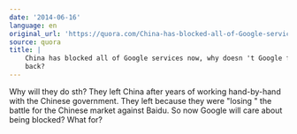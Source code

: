 ```yaml
---
date: '2014-06-16'
language: en
original_url: 'https://quora.com/China-has-blocked-all-of-Google-services-now-why-doesnt-Google-fight-back/answer/Clément-Renaud'
source: quora
title: |
    China has blocked all of Google services now, why doesn 't Google fight
    back?
---
```


Why will they do sth? They left China after years of working
hand-by-hand with the Chinese government. They left because they were
 "losing " the battle for the Chinese market against Baidu. So now
Google will care about being blocked? What for?
